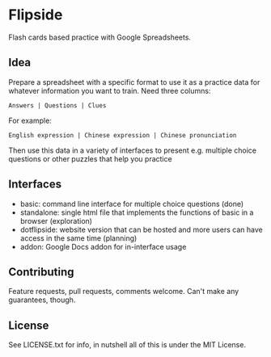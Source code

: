 Flipside
========

Flash cards based practice with Google Spreadsheets.

Idea
----

Prepare a spreadsheet with a specific format to use it as a practice
data for whatever information you want to train. Need three columns:

`Answers | Questions | Clues`

For example: 

`English expression | Chinese expression | Chinese pronunciation`

Then use this data in a variety of interfaces to present e.g. multiple
choice questions or other puzzles that help you practice


Interfaces
----------

* basic: command line interface for multiple choice questions (done)
* standalone: single html file that implements the functions of basic in a browser (exploration)
* dotflipside: website version that can be hosted and more users can have access in the same time (planning)
* addon: Google Docs addon for in-interface usage


Contributing
------------

Feature requests, pull requests, comments welcome. Can't make any guarantees, though.


License
-------

See LICENSE.txt for info, in nutshell all of this is under the MIT License.
